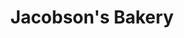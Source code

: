 ---
title: "Jacobson's Bakery"
url: /middletown/jacobsons-bakery-montgomery-street/
shop: bakery
---